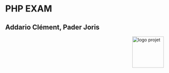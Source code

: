 # PHP EXAM

## Addario Clément, Pader Joris

<img align="right" height="100" src="https://brand.ynov.com/img/logos/projet_etudiant/ynov/prj_ynov.svg" alt="logo projet">


